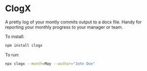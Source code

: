# ClogX

A pretty log of your montly commits output to a docx file. Handy for reporting
your monthly progress to your manager or team.

To install:

```bash
npm install clogx
```

To run:

```bash
npx clogx --month=May --author="John Doe"
```

